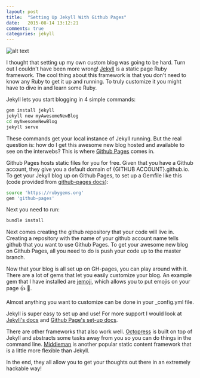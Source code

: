 ```yaml
---
layout: post
title:  "Setting Up Jekyll With Github Pages"
date:   2015-08-14 13:12:21
comments: true
categories: jekyll
---
```


![alt text](../../../../images/blog/host-jekyll-blog-github.jpg "Jekyll")

I thought that setting up my own custom blog was going to be hard. Turn out I couldn't
have been more wrong! [Jekyll](http://jekyllrb.com/) is a static page Ruby framework.
The cool thing about this framework is that you don't need to know any Ruby to get
it up and running. To truly customize it you might have to dive in and learn some Ruby.

Jekyll lets you start blogging in 4 simple commands:

```bash
gem install jekyll
jekyll new myAwesomeNewBlog
cd myAwesomeNewBlog
jekyll serve
```

These commands get your local instance of Jekyll running. But the real question is:
how do I get this awesome new blog hosted and available to see on the interwebs? This
is where [Github Pages](https://pages.github.com/) comes in.

Github Pages hosts static files for you for free. Given that you have a Github account,
they give you a default domain of {GITHUB ACCOUNT}.github.io. To get your Jekyll blog up
on Github Pages, to set up a Gemfile like this (code provided from [github-pages docs](https://help.github.com/articles/using-jekyll-with-pages/)):

```bash
source 'https://rubygems.org'
gem 'github-pages'
```

Next you need to run:

```bash
bundle install
```

Next comes creating the github repository that your code will live in. Creating a repository
with the name of your github account name tells github that you want to use Github Pages.
To get your awesome new blog on Github Pages, all you need to do is push your code up
to the master branch.

Now that your blog is all set up on GH-pages, you can play around with it. There are a
lot of gems that let you easily customize your blog. An example gem that I have installed are
[jemoji](https://github.com/jekyll/jemoji), which allows you to put emojis on your page
:+1: :gem:.

Almost anything you want to customize can be done in your _config.yml file.

Jekyll is super easy to set up and use! For more support I would look at [Jekyll's docs](http://jekyllrb.com/docs/home/)
and [Github Page's set-up docs](https://help.github.com/articles/using-jekyll-with-pages/).

There are other frameworks that also work well. [Octopress](http://octopress.org/) is built on top of Jekyll and
abstracts some tasks away from you so you can do things in the command line. [Middleman](https://middlemanapp.com/) is
another popular static content framework that is a little more flexible than Jekyll.

In the end, they all allow you to get your thoughts out there in an extremely hackable way!
